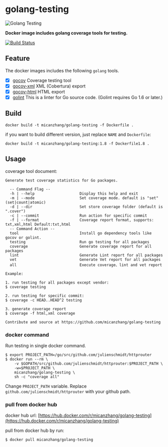 # golang-testing

![Golang Testing](https://farm2.staticflickr.com/1622/24407557644_36087ca6de.jpg)

**Docker image includes golang coverage tools for testing.**

[![Build Status](https://travis-ci.org/micanzhang/golang-testing.svg?branch=master)](https://travis-ci.org/micanzhang/golang-testing)

## Feature

The docker images includes the following `golang` tools.

* [x] [gocov](https://github.com/axw/gocov/gocov) Coverage testing tool
* [x] [gocov-xml](https://github.com/AlekSi/gocov-xml) XML (Cobertura) export
* [x] [gocov-html](https://github.com/matm/gocov-html) HTML export
* [x] [golint](https://github.com/golang/lint/golint) This is a linter for Go source code. (Golint requires Go 1.6 or later.)

## Build

```
docker build -t micanzhang/golang-testing -f Dockerfile .
```

if you want to build different version, just replace `NAME` and `Dockerfile`:

```
docker build -t micanzhang/golang-testing:1.8 -f Dockerfile1.8 .
```

## Usage

coverage tool document:

```
Generate test coverage statistics for Go packages.

  -- Command Flag --
  -h | --help                    Display this help and exit
  -m | --mode                    Set coverage mode. default is "set" (set|count|atomic)
  -d | --dir                     Set store coverage folder (default is ".cover")
  -c | --commit                  Run action for specific commit
  -f | --format                  Coverage report format, supports: txt,xml,html Default:txt,html
  -- Command Action --
  tool                           Install go dependency tools like gocov or golint.
  testing                        Run go testing for all packages
  coverage                       Generate coverage report for all packages
  lint                           Generate Lint report for all packages
  vet                            Generate Vet report for all packages
  all                            Execute coverage、lint and vet report

Example:

1. run testing for all packages except vendor:
$ coverage testing

2. run testing for specific commit:
$ coverage -c HEAD..HEAD^2 testing

3. generate coverage report
$ coverage -f html,xml coverage

Contribute and source at https://github.com/micanzhang/golang-testing
```

### docker command

Run testing in single docker command.

```
$ export PROJECT_PATH=/go/src/github.com/julienschmidt/httprouter
$ docker run --rm \
    -v $GOPATH/src/github.com/julienschmidt/httprouter:$PROJECT_PATH \
    -w=$PROJECT_PATH \
    micanzhang/golang-testing \
    sh -c "coverage all"
```

Change `PROJECT_PATH` variable. Replace `github.com/julienschmidt/httprouter` with your github path.

### pull from docker hub

docker hub url: [https://hub.docker.com/r/micanzhang/golang-testing](https://hub.docker.com/r/micanzhang/golang-testing)

pull from docker hub by run:
```
$ docker pull micanzhang/golang-testing
```
